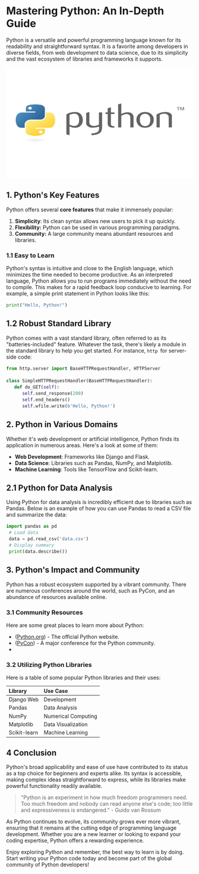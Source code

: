 # **Mastering Python: An In-Depth Guide**
Python is a versatile and powerful programming language known for its readability and
straightforward syntax. It is a favorite among developers in diverse fields, from web development
to data science, due to its simplicity and the vast ecosystem of libraries and frameworks it
supports.

<img src="PythonLogo.jpg" width="600" height="300">

## **1. Python's Key Features**
Python offers several **core features** that make it immensely popular:
1. **Simplicity**: Its clean syntax allows new users to pick it up quickly.
2. **Flexibility:** Python can be used in various programming paradigms.
3. **Community:** A large community means abundant resources and libraries.

### **1.1 Easy to Learn**

Python's syntax is intuitive and close to the English language, which minimizes the time needed to
 become productive. As an interpreted language, Python allows you to run programs immediately
 without the need to compile. This makes for a rapid feedback loop conducive to learning. For
 example, a simple print statement in Python looks like this:
>
 ```python
 print("Hello, Python!")
```

## 1.2 Robust Standard Library
Python comes with a vast standard library, often referred to as its "batteries-included" feature.
Whatever the task, there's likely a module in the standard library to help you get started. For
instance, 
```http ```for server-side code:
>
```python
from http.server import BaseHTTPRequestHandler, HTTPServer

class SimpleHTTPRequestHandler(BaseHTTPRequestHandler):
   def do_GET(self):
      self.send_response(200)
      self.end_headers()
      self.wfile.write(b'Hello, Python!')
```


## 2. Python in Various Domains
 Whether it's web development or artificial intelligence, Python finds its application in numerous
 areas. Here's a look at some of them:

- **Web Development**: Frameworks like Django and Flask.
- **Data Science**: Libraries such as Pandas, NumPy, and Matplotlib.
- **Machine Learning**: Tools like TensorFlow and Scikit-learn.
  
## 2.1 Python for Data Analysis
Using Python for data analysis is incredibly efficient due to libraries such as Pandas. Below is an
example of how you can use Pandas to read a CSV file and summarize the data:

>
```python
import pandas as pd
 # Load data
 data = pd.read_csv('data.csv')
 # Display summary
 print(data.describe())

```
## **3. Python's Impact and Community**
Python has a robust ecosystem supported by a vibrant community. There are numerous
conferences around the world, such as PyCon, and an abundance of resources available online.


### 3.1 Community Resources

Here are some great places to learn more about Python:

- ([Python.org]( https://www.python.org/)) - The official Python website.
-  ([PyCon](https://pycon.org/)) - A major conference for the Python community.
-  
### 3.2 Utilizing Python Libraries
 Here is a table of some popular Python libraries and their uses:
 
|   Library  |  Use Case    |
|:-----------|:------------|
|Django Web  | Development  |
|Pandas      |Data Analysis |
|NumPy       |Numerical Computing|
|Matplotlib  |Data Visualization|
|Scikit-learn| Machine Learning|

## 4 **Conclusion**
Python's broad applicability and ease of use have contributed to its status as a top choice for
beginners and experts alike. Its syntax is accessible, making complex ideas straightforward to
express, while its libraries make powerful functionality readily available.

> "Python is an experiment in how much freedom programmers need. Too much freedom and
 nobody can read anyone else's code; too little and expressiveness is endangered." - Guido
 van Rossum

As Python continues to evolve, its community grows ever more vibrant, ensuring that it remains at
the cutting edge of programming language development. Whether you are a new learner or
looking to expand your coding expertise, Python offers a rewarding experience.

Enjoy exploring Python and remember, the best way to learn is by doing. Start writing your Python
code today and become part of the global community of Python developers!